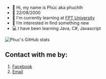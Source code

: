 - 👋 Hi, my name is Phúc aka phuchlh
- 🎂 22/08/2000
- 🏫 I'm currently learning at [FPT University](https://www.facebook.com/FPTU.HCM)
- 👀 I’m interested in find something new
- 💻 I have been learning Java, C#, Javascript

![Phuc's GitHub stats](https://github-readme-stats.vercel.app/api?username=phuchlh&show_icons=true&theme=blueberry)


## Contact with me by:
1. [Facebook](https://facebook.com/hongphuc.huynhle.1)
2. [Email](mailto:phuchlh.job@gmail.com)
